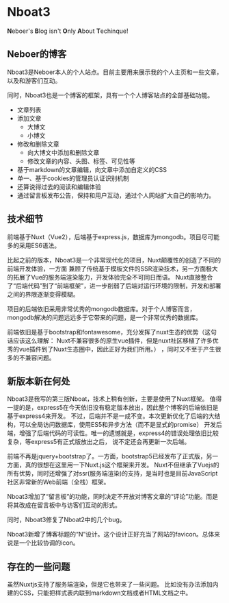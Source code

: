 # Nboat3

**N**eboer's **B**log isn't **O**nly **A**bout **T**echinque!

## Neboer的博客

Nboat3是Neboer本人的个人站点。目前主要用来展示我的个人主页和一些文章，以及和游客们互动。

同时，Nboat3也是一个博客的框架，具有一个个人博客站点的全部基础功能。
- 文章列表
- 添加文章
  - 大博文
  - 小博文
- 修改和删除文章
  - 向大博文中添加和删除文章
  - 修改文章的内容、头图、标签、可见性等
- 基于markdown的文章编辑，向文章中添加自定义的CSS
- 单一、基于cookies的管理员认证识别机制
- 还算说得过去的阅读和编辑体验
- 通过留言板发布公告，保持和用户互动，通过个人网站扩大自己的影响力。

## 技术细节
前端基于Nuxt（Vue2），后端基于express.js，数据库为mongodb。项目尽可能多的采用ES6语法。

比起之前的版本，Nboat3是一个非常现代化的项目，Nuxt颠覆性的创造了不同的前端开发体验，一方面
兼顾了传统基于模板文件的SSR渲染技术，另一方面极大的拓展了Vue的服务端渲染能力，开发体验完全不可同日而语。
Nuxt直接整合了“后端代码”到了“前端框架”，进一步削弱了后端对运行环境的限制，开发和部署之间的界限逐渐变得模糊。

项目的后端依旧采用非常优秀的mongodb数据库。对于个人博客而言，mongodb解决的问题远远多于它带来的问题，是一个非常优秀的数据库。

前端依旧是基于bootstrap和fontawesome，充分发挥了nuxt生态的优势（这句话应该这么理解：
Nuxt不兼容很多的原生vue插件，但是nuxt社区移植了许多优秀的vue插件到了Nuxt生态圈中，因此正好为我们所用。）
，同时又不至于产生很多的不兼容问题。
## 新版本新在何处

Nboat3是我写的第三版Nboat，技术上稍有创新，主要是使用了Nuxt框架。
值得一提的是，express5在今天依旧没有稳定版本放出，因此整个博客的后端依旧是基于express4来开发。
不过，后端并不是一成不变。本次更新优化了后端的大结构，可以全局访问数据库，使用ES5和异步方法（而不是显式的promise）
开发后端，增强了后端代码的可读性。唯一的遗憾就是，express4的错误处理依旧比较复杂，等express5有正式版放出之后，
说不定还会再更新一次后端。

前端不再是jquery+bootstrap了。一方面，bootstrap5已经发布了正式版，另一方面，真的很想在这里用一下Nuxt.js这个框架来开发。
Nuxt不但继承了Vuejs的所有优势，同时还增强了对ssr(服务端渲染)的支持，是当时也是目前JavaScript社区非常新的Web前端（全栈）框架。

Nboat3增加了“留言板”的功能，同时决定不开放对博客文章的“评论”功能。而是将其改成在留言板中与访客们互动的形式。

同时，Nboat3修复了Nboat2中的几个bug。

Nboat3新增了博客标题的“N”设计。这个设计正好充当了网站的favicon。总体来说是一个比较协调的icon。

## 存在的一些问题

虽然Nuxtjs支持了服务端渲染，但是它也带来了一些问题。
比如没有办法添加内建的CSS，只能把样式表内联到markdown文档或者HTML文档之中。
